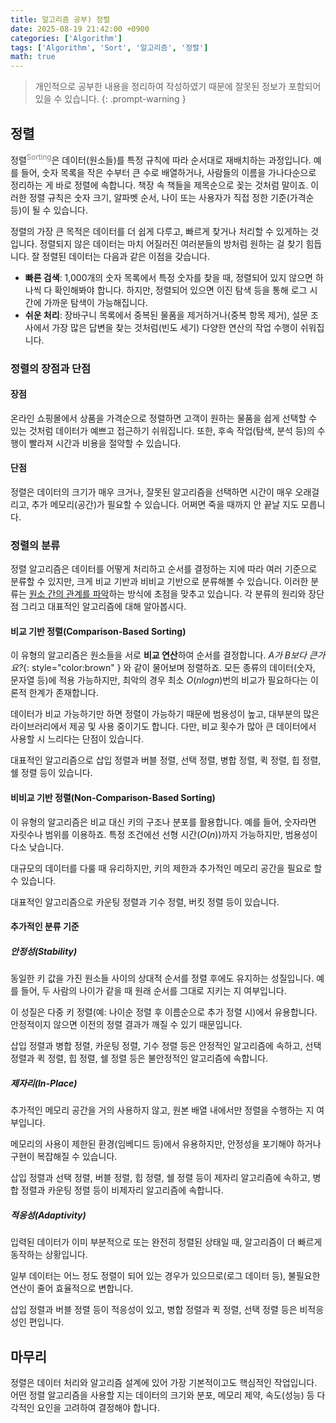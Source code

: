 ```yaml
---
title: 알고리즘 공부) 정렬
date: 2025-08-19 21:42:00 +0900
categories: ['Algorithm']
tags: ['Algorithm', 'Sort', '알고리즘', '정렬']
math: true
---
```


> 개인적으로 공부한 내용을 정리하여 작성하였기 때문에 잘못된 정보가 포함되어 있을 수 있습니다.
{: .prompt-warning }

## 정렬
정렬<sup style="color:gray">Sorting</sup>은 데이터(원소들)를 특정 규칙에 따라 순서대로 재배치하는 과정입니다. 예를 들어, 숫자 목록을 작은 수부터 큰 수로 배열하거나, 사람들의 이름을 가나다순으로 정리하는 게 바로 정렬에 속합니다. 책장 속 책들을 제목순으로 꽂는 것처럼 말이죠. 이러한 정렬 규칙은 숫자 크기, 알파벳 순서, 나이 또는 사용자가 직접 정한 기준(가격순 등)이 될 수 있습니다.

정렬의 가장 큰 목적은 데이터를 더 쉽게 다루고, 빠르게 찾거나 처리할 수 있게하는 것입니다. 정렬되지 않은 데이터는 마치 어질러진 여러분들의 방처럼 원하는 걸 찾기 힘듭니다. 잘 정렬된 데이터는 다음과 같은 이점을 갖습니다.

- **빠른 검색**: 1,000개의 숫자 목록에서 특정 숫자를 찾을 때, 정렬되어 있지 않으면 하나씩 다 확인해봐야 합니다. 하지만, 정렬되어 있으면 이진 탐색 등을 통해 로그 시간에 가까운 탐색이 가능해집니다.
- **쉬운 처리**: 장바구니 목록에서 중복된 물품을 제거하거나(중복 항목 제거), 설문 조사에서 가장 많은 답변을 찾는 것처럼(빈도 세기) 다양한 연산의 작업 수행이 쉬워집니다.

### 정렬의 장점과 단점
#### 장점
온라인 쇼핑몰에서 상품을 가격순으로 정렬하면 고객이 원하는 물품을 쉽게 선택할 수 있는 것처럼 데이터가 예쁘고 접근하기 쉬워집니다. 또한, 후속 작업(탐색, 분석 등)의 수행이 빨라져 시간과 비용을 절약할 수 있습니다.

#### 단점
정렬은 데이터의 크기가 매우 크거나, 잘못된 알고리즘을 선택하면 시간이 매우 오래걸리고, 추가 메모리(공간)가 필요할 수 있습니다. 어쩌면 죽을 때까지 안 끝날 지도 모릅니다.

### 정렬의 분류
정렬 알고리즘은 데이터를 어떻게 처리하고 순서를 결정하는 지에 따라 여러 기준으로 분류할 수 있지만, 크게 비교 기반과 비비교 기반으로 분류해볼 수 있습니다. 이러한 분류는 <u class="wavy">원소 간의 관계를 파악</u>하는 방식에 초점을 맞추고 있습니다. 각 분류의 원리와 장단점 그리고 대표적인 알고리즘에 대해 알아봅시다.

#### 비교 기반 정렬(Comparison-Based Sorting)
이 유형의 알고리즘은 원소들을 서로 **비교 연산**하여 순서를 결정합니다. *A가 B보다 큰가요?*{: style="color:brown" } 와 같이 물어보며 정렬하죠. 모든 종류의 데이터(숫자, 문자열 등)에 적용 가능하지만, 최악의 경우 최소 $O(n log n)$번의 비교가 필요하다는 이론적 한계가 존재합니다.

데이터가 비교 가능하기만 하면 정렬이 가능하기 때문에 범용성이 높고, 대부분의 많은 라이브러리에서 제공 및 사용 중이기도 합니다. 다만, 비교 횟수가 많아 큰 데이터에서 사용할 시 느리다는 단점이 있습니다.

대표적인 알고리즘으로 삽입 정렬과 버블 정렬, 선택 정렬, 병합 정렬, 퀵 정렬, 힙 정렬, 쉘 정렬 등이 있습니다.

#### 비비교 기반 정렬(Non-Comparison-Based Sorting)
이 유형의 알고리즘은 비교 대신 키의 구조나 분포를 활용합니다. 예를 들어, 숫자라면 자릿수나 범위를 이용하죠. 특정 조건에선 선형 시간($O(n)$)까지 가능하지만, 범용성이 다소 낮습니다.

대규모의 데이터를 다룰 때 유리하지만, 키의 제한과 추가적인 메모리 공간을 필요로 할 수 있습니다.

대표적인 알고리즘으로 카운팅 정렬과 기수 정렬, 버킷 정렬 등이 있습니다.

#### 추가적인 분류 기준
##### 안정성(Stability)
동일한 키 값을 가진 원소들 사이의 상대적 순서를 정렬 후에도 유지하는 성질입니다. 예를 들어, 두 사람의 나이가 같을 때 원래 순서를 그대로 지키는 지 여부입니다.

이 성질은 다중 키 정렬(예: 나이순 정렬 후 이름순으로 추가 정렬 시)에서 유용합니다. 안정적이지 않으면 이전의 정렬 결과가 깨질 수 있기 때문입니다.

삽입 정렬과 병합 정렬, 카운팅 정렬, 기수 정렬 등은 안정적인 알고리즘에 속하고, 선택 정렬과 퀵 정렬, 힙 정렬, 쉘 정렬 등은 불안정적인 알고리즘에 속합니다.
##### 제자리(In-Place)
추가적인 메모리 공간을 거의 사용하지 않고, 원본 배열 내에서만 정렬을 수행하는 지 여부입니다.

메모리의 사용이 제한된 환경(임베디드 등)에서 유용하지만, 안정성을 포기해야 하거나 구현이 복잡해질 수 있습니다.

삽입 정렬과 선택 정렬, 버블 정렬, 힙 정렬, 쉘 정렬 등이 제자리 알고리즘에 속하고, 병합 정렬과 카운팅 정렬 등이 비제자리 알고리즘에 속합니다.
##### 적응성(Adaptivity)
입력된 데이터가 이미 부분적으로 또는 완전히 정렬된 상태일 때, 알고리즘이 더 빠르게 동작하는 상황입니다.

일부 데이터는 어느 정도 정렬이 되어 있는 경우가 있으므로(로그 데이터 등), 불필요한 연산이 줄어 효율적으로 변합니다.

삽입 정렬과 버블 정렬 등이 적응성이 있고, 병합 정렬과 퀵 정렬, 선택 정렬 등은 비적응성인 편입니다.

## 마무리

정렬은 데이터 처리와 알고리즘 설계에 있어 가장 기본적이고도 핵심적인 작업입니다. 어떤 정렬 알고리즘을 사용할 지는 데이터의 크기와 분포, 메모리 제약, 속도(성능) 등 다각적인 요인을 고려하여 결정해야 합니다.